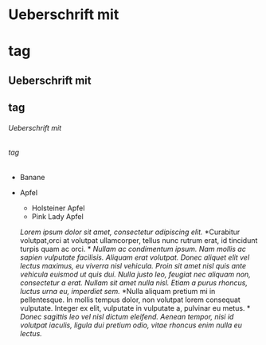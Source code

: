 # Ueberschrift mit  <h1> tag
## Ueberschrift mit  <h2> tag
###### Ueberschrift mit <h6> tag
* Banane
* Apfel
  * Holsteiner Apfel
  * Pink Lady Apfel
  
  *Lorem ipsum dolor sit amet, consectetur adipiscing elit.*
  *Curabitur volutpat,orci at volutpat ullamcorper, tellus nunc rutrum erat, id tincidunt turpis quam ac orci. *
  *Nullam ac condimentum ipsum. Nam mollis ac sapien vulputate facilisis. Aliquam erat volutpat.* 
  *Donec aliquet elit vel lectus maximus, eu viverra nisl vehicula. Proin sit amet nisl quis ante vehicula euismod ut quis dui.*
  *Nulla justo leo, feugiat nec aliquam non, consectetur a erat. Nullam sit amet nulla nisl. Etiam a purus rhoncus, luctus urna eu, imperdiet sem.*
  *Nulla aliquam pretium mi in pellentesque. In mollis tempus dolor, non volutpat lorem consequat vulputate. Integer ex elit, vulputate in vulputate a, pulvinar eu metus. *
  *Donec sagittis leo vel nisl dictum eleifend. Aenean tempor,*
  *nisi id volutpat iaculis, ligula dui pretium odio, vitae rhoncus enim nulla eu lectus.*